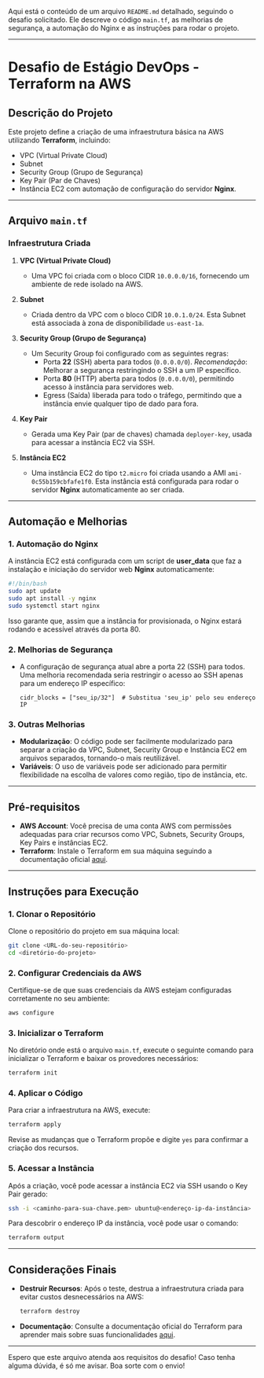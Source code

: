 Aqui está o conteúdo de um arquivo `README.md` detalhado, seguindo o desafio solicitado. Ele descreve o código `main.tf`, as melhorias de segurança, a automação do Nginx e as instruções para rodar o projeto.

---

# Desafio de Estágio DevOps - Terraform na AWS

## Descrição do Projeto

Este projeto define a criação de uma infraestrutura básica na AWS utilizando **Terraform**, incluindo:
- VPC (Virtual Private Cloud)
- Subnet
- Security Group (Grupo de Segurança)
- Key Pair (Par de Chaves)
- Instância EC2 com automação de configuração do servidor **Nginx**.

---

## Arquivo `main.tf`

### Infraestrutura Criada

1. **VPC (Virtual Private Cloud)**
   - Uma VPC foi criada com o bloco CIDR `10.0.0.0/16`, fornecendo um ambiente de rede isolado na AWS.

2. **Subnet**
   - Criada dentro da VPC com o bloco CIDR `10.0.1.0/24`. Esta Subnet está associada à zona de disponibilidade `us-east-1a`.

3. **Security Group (Grupo de Segurança)**
   - Um Security Group foi configurado com as seguintes regras:
     - Porta **22** (SSH) aberta para todos (`0.0.0.0/0`). *Recomendação*: Melhorar a segurança restringindo o SSH a um IP específico.
     - Porta **80** (HTTP) aberta para todos (`0.0.0.0/0`), permitindo acesso à instância para servidores web.
     - Egress (Saída) liberada para todo o tráfego, permitindo que a instância envie qualquer tipo de dado para fora.

4. **Key Pair**
   - Gerada uma Key Pair (par de chaves) chamada `deployer-key`, usada para acessar a instância EC2 via SSH.

5. **Instância EC2**
   - Uma instância EC2 do tipo `t2.micro` foi criada usando a AMI `ami-0c55b159cbfafe1f0`. Esta instância está configurada para rodar o servidor **Nginx** automaticamente ao ser criada.

---

## Automação e Melhorias

### 1. **Automação do Nginx**
   A instância EC2 está configurada com um script de **user_data** que faz a instalação e iniciação do servidor web **Nginx** automaticamente:
   ```bash
   #!/bin/bash
   sudo apt update
   sudo apt install -y nginx
   sudo systemctl start nginx
   ```
   Isso garante que, assim que a instância for provisionada, o Nginx estará rodando e acessível através da porta 80.

### 2. **Melhorias de Segurança**
   - A configuração de segurança atual abre a porta 22 (SSH) para todos. Uma melhoria recomendada seria restringir o acesso ao SSH apenas para um endereço IP específico:
     ```hcl
     cidr_blocks = ["seu_ip/32"]  # Substitua 'seu_ip' pelo seu endereço IP
     ```

### 3. **Outras Melhorias**
   - **Modularização**: O código pode ser facilmente modularizado para separar a criação da VPC, Subnet, Security Group e Instância EC2 em arquivos separados, tornando-o mais reutilizável.
   - **Variáveis**: O uso de variáveis pode ser adicionado para permitir flexibilidade na escolha de valores como região, tipo de instância, etc.

---

## Pré-requisitos

- **AWS Account**: Você precisa de uma conta AWS com permissões adequadas para criar recursos como VPC, Subnets, Security Groups, Key Pairs e instâncias EC2.
- **Terraform**: Instale o Terraform em sua máquina seguindo a documentação oficial [aqui](https://www.terraform.io/downloads).

---

## Instruções para Execução

### 1. **Clonar o Repositório**
   Clone o repositório do projeto em sua máquina local:
   ```bash
   git clone <URL-do-seu-repositório>
   cd <diretório-do-projeto>
   ```

### 2. **Configurar Credenciais da AWS**
   Certifique-se de que suas credenciais da AWS estejam configuradas corretamente no seu ambiente:
   ```bash
   aws configure
   ```

### 3. **Inicializar o Terraform**
   No diretório onde está o arquivo `main.tf`, execute o seguinte comando para inicializar o Terraform e baixar os provedores necessários:
   ```bash
   terraform init
   ```

### 4. **Aplicar o Código**
   Para criar a infraestrutura na AWS, execute:
   ```bash
   terraform apply
   ```
   Revise as mudanças que o Terraform propõe e digite `yes` para confirmar a criação dos recursos.

### 5. **Acessar a Instância**
   Após a criação, você pode acessar a instância EC2 via SSH usando o Key Pair gerado:
   ```bash
   ssh -i <caminho-para-sua-chave.pem> ubuntu@<endereço-ip-da-instância>
   ```
   Para descobrir o endereço IP da instância, você pode usar o comando:
   ```bash
   terraform output
   ```

---

## Considerações Finais

- **Destruir Recursos**: Após o teste, destrua a infraestrutura criada para evitar custos desnecessários na AWS:
   ```bash
   terraform destroy
   ```

- **Documentação**: Consulte a documentação oficial do Terraform para aprender mais sobre suas funcionalidades [aqui](https://www.terraform.io/docs).

---

Espero que este arquivo atenda aos requisitos do desafio! Caso tenha alguma dúvida, é só me avisar. Boa sorte com o envio!